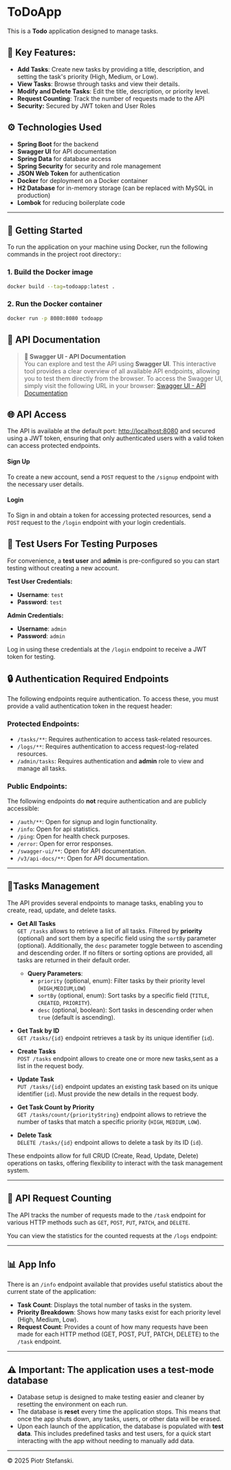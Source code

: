 # ToDoApp



This is a **Todo** application designed to manage tasks.

## 🎉 Key Features:
- **Add Tasks**: Create new tasks by providing a title, description, and setting the task's priority (High, Medium, or Low).
- **View Tasks**: Browse through tasks and view their details.
- **Modify and Delete Tasks**: Edit the title, description, or priority level.
- **Request Counting**: Track the number of requests made to the API
- **Security:** Secured by JWT token and User Roles

## ⚙️ Technologies Used
- **Spring Boot** for the backend
- **Swagger UI** for API documentation
- **Spring Data** for database access
- **Spring Security** for security and role management
- **JSON Web Token** for authentication
- **Docker** for deployment on a Docker container
- **H2 Database** for in-memory storage (can be replaced with MySQL in production)
- **Lombok** for reducing boilerplate code

---

## 🚀 Getting Started

To run the application on your machine using Docker, run the following commands in the project root directory::

### 1. Build the Docker image

```bash
docker build --tag=todoapp:latest .
```

### 2. Run the Docker container
```bash
docker run -p 8080:8080 todoapp
```


## 📄 API Documentation

> **🚀 Swagger UI - API Documentation**  
> You can explore and test the API using **Swagger UI**. This interactive tool provides a clear overview of all available API endpoints, allowing you to test them directly from the browser.
> To access the Swagger UI, simply visit the following URL in your browser:
> [Swagger UI - API Documentation](http://localhost:8080/swagger-ui/index.html#/)


## 🌐 API Access

The API is available at the default port:  [http://localhost:8080](http://localhost:8080)
and secured using a JWT token, ensuring that only authenticated users with a valid token can access protected endpoints.

#### **Sign Up**
To create a new account, send a `POST` request to the `/signup` endpoint with the necessary user details.

#### **Login**
To Sign in and obtain a token for accessing protected resources, send a `POST` request to the `/login` endpoint with your login credentials.



## 🔑 Test Users For Testing Purposes

For convenience, a **test user** and **admin** is pre-configured so you can start testing without creating a new account.

**Test User Credentials:**
- **Username**: `test`
- **Password**: `test`

**Admin Credentials:**
- **Username**: `admin`
- **Password**: `admin`

Log in using these credentials at the `/login` endpoint to receive a JWT token for testing.

## 🔒 Authentication Required Endpoints

The following endpoints require authentication. To access these, you must provide a valid authentication token in the request header:

### **Protected Endpoints**:
- `/tasks/**`: Requires authentication to access task-related resources.
- `/logs/**`: Requires authentication to access request-log-related resources.
- `/admin/tasks`: Requires authentication and **admin** role to view and manage all tasks.

### **Public Endpoints**:
The following endpoints do **not** require authentication and are publicly accessible:

- `/auth/**`: Open for signup and login functionality.
- `/info`: Open for api statistics.
- `/ping`: Open for health check purposes.
- `/error`: Open for error responses.
- `/swagger-ui/**`: Open for API documentation.
- `/v3/api-docs/**`: Open for API documentation.

---
## 📝Tasks Management

The API provides several endpoints to manage tasks, enabling you to create, read, update, and delete tasks.

- **Get All Tasks**  
   `GET /tasks` allows to retrieve a list of all tasks. Filtered by **priority** (optional) and sort them by a specific field using the `sortBy` parameter (optional). Additionally, the `desc` parameter toggle between to ascending and descending order. If no filters or sorting options are provided, all tasks are returned in their default order.

  - **Query Parameters**:
    - `priority` (optional, enum): Filter tasks by their priority level (`HIGH`,`MEDIUM`,`LOW`)
    - `sortBy` (optional, enum): Sort tasks by a specific field (`TITLE`, `CREATED`, `PRIORITY`).
    - `desc` (optional, boolean): Sort tasks in descending order when `true` (default is ascending).

- **Get Task by ID**  
   `GET /tasks/{id}` endpoint retrieves a task by its unique identifier (`id`). 

- **Create Tasks**  
   `POST /tasks` endpoint allows to create one or more new tasks,sent as a list in the request body.

- **Update Task**  
   `PUT /tasks/{id}` endpoint updates an existing task based on its unique identifier (`id`). Must provide the new details in the request body.

- **Get Task Count by Priority**  
   `GET /tasks/count/{priorityString}` endpoint allows to retrieve the number of tasks that match a specific priority (`HIGH`, `MEDIUM`, `LOW`). 

- **Delete Task**  
   `DELETE /tasks/{id}` endpoint allows to delete a task by its ID (`id`).

These endpoints allow for full CRUD (Create, Read, Update, Delete) operations on tasks, offering flexibility to interact with the task management system.


---
## 🔢 API Request Counting
The API tracks the number of requests made to the `/task` endpoint for various HTTP methods such as `GET`, `POST`, `PUT`, `PATCH`, and `DELETE`. 

You can view the statistics for the counted requests at the `/logs` endpoint:

---
## 📊 App Info

There is an `/info` endpoint available that provides useful statistics about the current state of the application:

- **Task Count**: Displays the total number of tasks in the system.
- **Priority Breakdown**: Shows how many tasks exist for each priority level (High, Medium, Low).
- **Request Count**: Provides a count of how many requests have been made for each HTTP method (GET, POST, PUT, PATCH, DELETE) to the `/task` endpoint.

---
## ⚠️ **Important**: The application uses a **test-mode database** 

- Database setup is designed to make testing easier and cleaner by resetting the environment on each run.
- The database is **reset** every time the application stops. This means that once the app shuts down, any tasks, users, or other data will be erased.
- Upon each launch of the application, the database is populated with **test data**. This includes predefined tasks and test users, for a quick start interacting with the app without needing to manually add data.

---
© 2025 Piotr Stefanski.